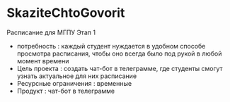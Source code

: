 # SkaziteChtoGovorit
Расписание для МГПУ
Этап 1
- потребность : каждый студент нуждается в удобном способе просмотра расписания, чтобы оно всегда было под рукой в любой момент времени
- Цель проекта : создать чат-бот в телеграмме, где студенты смогут узнать актуальное для них расписание
- Ресурсные ограничения : временные 
- Продукт : чат-бот в телеграмме

